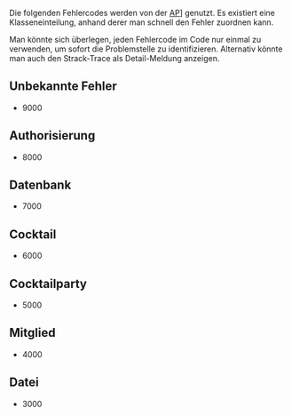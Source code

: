 Die folgenden Fehlercodes werden von der [AP](AP.md)] genutzt. Es existiert eine Klasseneinteilung, anhand derer man schnell den Fehler zuordnen kann.

Man könnte sich überlegen, jeden Fehlercode im Code nur einmal zu verwenden, um sofort die Problemstelle zu identifizieren.
Alternativ könnte man auch den Strack-Trace als Detail-Meldung anzeigen.

## Unbekannte Fehler ##
  * 9000

## Authorisierung ##
  * 8000

## Datenbank ##
  * 7000

## Cocktail ##
  * 6000

## Cocktailparty ##
  * 5000

## Mitglied ##
  * 4000

## Datei ##
  * 3000